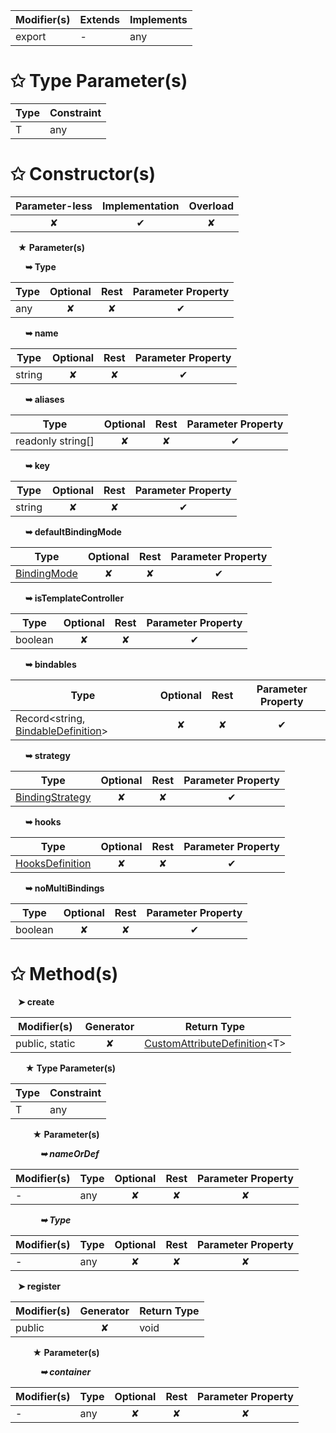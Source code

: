 | Modifier(s)                            | Extends                      | Implements                                    |
|----------------------------------------|------------------------------|-----------------------------------------------|
| export | - | any |

# &#10025; Type Parameter(s)

| Type | Constraint |
| ---- | ---------- |
| T    | any        |

# &#10025; Constructor(s)

| Parameter-less                         | Implementation                          | Overload                          |
|:--------------------------------------:|:---------------------------------------:|:---------------------------------:|
| ✘ | ✔ | ✘ |

&nbsp;&nbsp; **&#9733; Parameter(s)**

&nbsp;&nbsp;&nbsp;&nbsp;&nbsp; **&#10149; Type**

| Type                        | Optional                           | Rest                          | Parameter Property                          |
|-----------------------------|:----------------------------------:|:-----------------------------:|:-------------------------------------------:|
| any | ✘  | ✘ | ✔ |

&nbsp;&nbsp;&nbsp;&nbsp;&nbsp; **&#10149; name**

| Type                        | Optional                           | Rest                          | Parameter Property                          |
|-----------------------------|:----------------------------------:|:-----------------------------:|:-------------------------------------------:|
| string | ✘  | ✘ | ✔ |

&nbsp;&nbsp;&nbsp;&nbsp;&nbsp; **&#10149; aliases**

| Type                        | Optional                           | Rest                          | Parameter Property                          |
|-----------------------------|:----------------------------------:|:-----------------------------:|:-------------------------------------------:|
| readonly string[] | ✘  | ✘ | ✔ |

&nbsp;&nbsp;&nbsp;&nbsp;&nbsp; **&#10149; key**

| Type                        | Optional                           | Rest                          | Parameter Property                          |
|-----------------------------|:----------------------------------:|:-----------------------------:|:-------------------------------------------:|
| string | ✘  | ✘ | ✔ |

&nbsp;&nbsp;&nbsp;&nbsp;&nbsp; **&#10149; defaultBindingMode**

| Type                        | Optional                           | Rest                          | Parameter Property                          |
|-----------------------------|:----------------------------------:|:-----------------------------:|:-------------------------------------------:|
| [BindingMode](/runtime/enum/flags/bindingmode.md) | ✘  | ✘ | ✔ |

&nbsp;&nbsp;&nbsp;&nbsp;&nbsp; **&#10149; isTemplateController**

| Type                        | Optional                           | Rest                          | Parameter Property                          |
|-----------------------------|:----------------------------------:|:-----------------------------:|:-------------------------------------------:|
| boolean | ✘  | ✘ | ✔ |

&nbsp;&nbsp;&nbsp;&nbsp;&nbsp; **&#10149; bindables**

| Type                        | Optional                           | Rest                          | Parameter Property                          |
|-----------------------------|:----------------------------------:|:-----------------------------:|:-------------------------------------------:|
| Record&lt;string, [BindableDefinition](/runtime/templating/class/bindable/bindabledefinition.md)&gt; | ✘  | ✘ | ✔ |

&nbsp;&nbsp;&nbsp;&nbsp;&nbsp; **&#10149; strategy**

| Type                        | Optional                           | Rest                          | Parameter Property                          |
|-----------------------------|:----------------------------------:|:-----------------------------:|:-------------------------------------------:|
| [BindingStrategy](/runtime/enum/flags/bindingstrategy.md) | ✘  | ✘ | ✔ |

&nbsp;&nbsp;&nbsp;&nbsp;&nbsp; **&#10149; hooks**

| Type                        | Optional                           | Rest                          | Parameter Property                          |
|-----------------------------|:----------------------------------:|:-----------------------------:|:-------------------------------------------:|
| [HooksDefinition](/runtime/class/definitions/hooksdefinition.md) | ✘  | ✘ | ✔ |

&nbsp;&nbsp;&nbsp;&nbsp;&nbsp; **&#10149; noMultiBindings**

| Type                        | Optional                           | Rest                          | Parameter Property                          |
|-----------------------------|:----------------------------------:|:-----------------------------:|:-------------------------------------------:|
| boolean | ✘  | ✘ | ✔ |

# &#10025; Method(s)

&nbsp;&nbsp; **&#10148; create**

| Modifier(s)                              | Generator                          | Return Type                       |
|------------------------------------------|:----------------------------------:|-----------------------------------|
| public, static | ✘ | [CustomAttributeDefinition](/runtime/resources/class/custom-attribute/customattributedefinition.md)&lt;T&gt; |

&nbsp;&nbsp;&nbsp;&nbsp;&nbsp; **&#9733; Type Parameter(s)**

| Type | Constraint |
| ---- | ---------- |
| T    | any        |

&nbsp;&nbsp;&nbsp;&nbsp;&nbsp;&nbsp;&nbsp;&nbsp; **&#9733; Parameter(s)**

&nbsp;&nbsp;&nbsp;&nbsp;&nbsp;&nbsp;&nbsp;&nbsp;&nbsp;&nbsp;&nbsp; _**&#10149; nameOrDef**_

| Modifier(s)                              | Type                        | Optional                           | Rest                          | Parameter Property                          |
|------------------------------------------|-----------------------------|:----------------------------------:|:-----------------------------:|:-------------------------------------------:|
| - | any | ✘  | ✘ | ✘ |

&nbsp;&nbsp;&nbsp;&nbsp;&nbsp;&nbsp;&nbsp;&nbsp;&nbsp;&nbsp;&nbsp; _**&#10149; Type**_

| Modifier(s)                              | Type                        | Optional                           | Rest                          | Parameter Property                          |
|------------------------------------------|-----------------------------|:----------------------------------:|:-----------------------------:|:-------------------------------------------:|
| - | any | ✘  | ✘ | ✘ |

&nbsp;&nbsp; **&#10148; register**

| Modifier(s)                              | Generator                          | Return Type                       |
|------------------------------------------|:----------------------------------:|-----------------------------------|
| public | ✘ | void |

&nbsp;&nbsp;&nbsp;&nbsp;&nbsp;&nbsp;&nbsp;&nbsp; **&#9733; Parameter(s)**

&nbsp;&nbsp;&nbsp;&nbsp;&nbsp;&nbsp;&nbsp;&nbsp;&nbsp;&nbsp;&nbsp; _**&#10149; container**_

| Modifier(s)                              | Type                        | Optional                           | Rest                          | Parameter Property                          |
|------------------------------------------|-----------------------------|:----------------------------------:|:-----------------------------:|:-------------------------------------------:|
| - | any | ✘  | ✘ | ✘ |